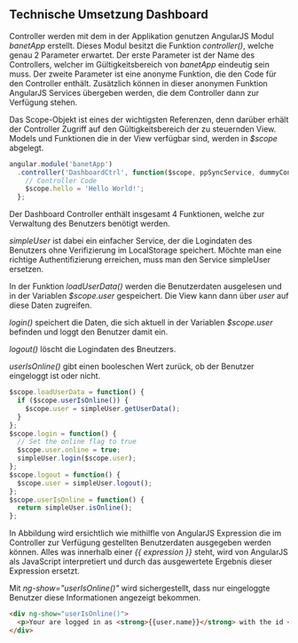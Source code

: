 ## Technische Umsetzung Dashboard

Controller werden mit dem in der Applikation genutzen AngularJS Modul *banetApp* erstellt. Dieses Modul besitzt die Funktion *controller()*, welche genau 2 Parameter erwartet. Der erste Parameter ist der Name des Controllers, welcher im Gültigkeitsbereich von *banetApp* eindeutig sein muss. Der zweite Parameter ist eine anonyme Funktion, die den Code für den Controller enthält. Zusätzlich können in dieser anonymen Funktion AngularJS Services übergeben werden, die dem Controller dann zur Verfügung stehen.

Das Scope-Objekt ist eines der wichtigsten Referenzen, denn darüber erhält der Controller Zugriff auf den Gültigkeitsbereich der zu steuernden View. Models und Funktionen die in der View verfügbar sind, werden in *$scope* abgelegt.

```javascript
angular.module('banetApp')
  .controller('DashboardCtrl', function($scope, ppSyncService, dummyContent, simpleUser) {
    // Controller Code
    $scope.hello = 'Hello World!';
  };
```

Der Dashboard Controller enthält insgesamt 4 Funktionen, welche zur Verwaltung des Benutzers benötigt werden.

*simpleUser* ist dabei ein einfacher Service, der die Logindaten des Benutzers ohne Verifizierung im LocalStorage speichert. Möchte man eine richtige Authentifizierung erreichen, muss man den Service simpleUser ersetzen.

In der Funktion *loadUserData()* werden die Benutzerdaten ausgelesen und in der Variablen *$scope.user* gespeichert. Die View kann dann über *user* auf diese Daten zugreifen.

*login()* speichert die Daten, die sich aktuell in der Variablen *$scope.user* befinden und loggt den Benutzer damit ein.

*logout()* löscht die Logindaten des Bneutzers.

*userIsOnline()* gibt einen booleschen Wert zurück, ob der Benutzer eingeloggt ist oder nicht.

```javascript
$scope.loadUserData = function() {
  if ($scope.userIsOnline()) {
    $scope.user = simpleUser.getUserData();
  }
};
$scope.login = function() {
  // Set the online flag to true
  $scope.user.online = true;
  simpleUser.login($scope.user);
};
$scope.logout = function() {
  $scope.user = simpleUser.logout();
};
$scope.userIsOnline = function() {
  return simpleUser.isOnline();
};
```

In Abbildung wird ersichtlich wie mithilfle von AngularJS Expression die im Controller zur Verfügung gestellten Benutzerdaten ausgegeben werden können. Alles was innerhalb einer *{{ expression }}* steht, wird von AngularJS als JavaScript interpretiert und durch das ausgewertete Ergebnis dieser Expression ersetzt.

Mit *ng-show="userIsOnline()"* wird sichergestellt, dass nur eingeloggte Benutzer diese Informationen angezeigt bekommen. 

```html
<div ng-show="userIsOnline()">
  <p>Your are logged in as <strong>{{user.name}}</strong> with the id <strong>{{user.id}}</strong>.</p>
</div>
```
